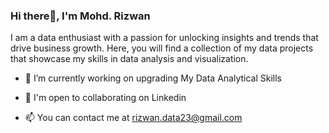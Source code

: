    ### Hi there👋, I'm Mohd. Rizwan
   
I am a data enthusiast with a passion for unlocking insights and trends that drive business growth. Here, you will find a collection of my data projects that showcase my skills in data analysis and visualization.
   
- 🔭 I’m currently working on upgrading My Data Analytical Skills

- 🤝 I'm open to collaborating on Linkedin

- 📫 You can contact me at rizwan.data23@gmail.com



